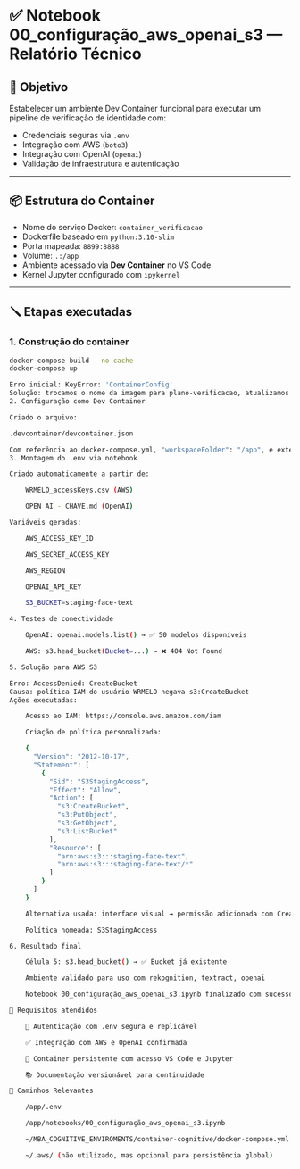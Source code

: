 # ✅ Notebook 00_configuração_aws_openai_s3 — Relatório Técnico

## 🎯 Objetivo
Estabelecer um ambiente Dev Container funcional para executar um pipeline de verificação de identidade com:
- Credenciais seguras via `.env`
- Integração com AWS (`boto3`)
- Integração com OpenAI (`openai`)
- Validação de infraestrutura e autenticação

---

## 📦 Estrutura do Container

- Nome do serviço Docker: `container_verificacao`
- Dockerfile baseado em `python:3.10-slim`
- Porta mapeada: `8899:8888`
- Volume: `.:/app`
- Ambiente acessado via **Dev Container** no VS Code
- Kernel Jupyter configurado com `ipykernel`

---

## 🪛 Etapas executadas

### 1. Construção do container

```bash
docker-compose build --no-cache
docker-compose up

Erro inicial: KeyError: 'ContainerConfig'
Solução: trocamos o nome da imagem para plano-verificacao, atualizamos o docker-compose.yml e limpamos imagens antigas.
2. Configuração como Dev Container

Criado o arquivo:

.devcontainer/devcontainer.json

Com referência ao docker-compose.yml, "workspaceFolder": "/app", e extensões Python + Jupyter.
3. Montagem do .env via notebook

Criado automaticamente a partir de:

    WRMELO_accessKeys.csv (AWS)

    OPEN AI - CHAVE.md (OpenAI)

Variáveis geradas:

    AWS_ACCESS_KEY_ID

    AWS_SECRET_ACCESS_KEY

    AWS_REGION

    OPENAI_API_KEY

    S3_BUCKET=staging-face-text

4. Testes de conectividade

    OpenAI: openai.models.list() → ✅ 50 modelos disponíveis

    AWS: s3.head_bucket(Bucket=...) → ❌ 404 Not Found

5. Solução para AWS S3

Erro: AccessDenied: CreateBucket
Causa: política IAM do usuário WRMELO negava s3:CreateBucket
Ações executadas:

    Acesso ao IAM: https://console.aws.amazon.com/iam

    Criação de política personalizada:

    {
      "Version": "2012-10-17",
      "Statement": [
        {
          "Sid": "S3StagingAccess",
          "Effect": "Allow",
          "Action": [
            "s3:CreateBucket",
            "s3:PutObject",
            "s3:GetObject",
            "s3:ListBucket"
          ],
          "Resource": [
            "arn:aws:s3:::staging-face-text",
            "arn:aws:s3:::staging-face-text/*"
          ]
        }
      ]
    }

    Alternativa usada: interface visual → permissão adicionada com CreateBucket, PutObject, GetObject, ListBucket

    Política nomeada: S3StagingAccess

6. Resultado final

    Célula 5: s3.head_bucket() → ✅ Bucket já existente

    Ambiente validado para uso com rekognition, textract, openai

    Notebook 00_configuração_aws_openai_s3.ipynb finalizado com sucesso

📌 Requisitos atendidos

    🔐 Autenticação com .env segura e replicável

    ✅ Integração com AWS e OpenAI confirmada

    🐳 Container persistente com acesso VS Code e Jupyter

    📚 Documentação versionável para continuidade

📁 Caminhos Relevantes

    /app/.env

    /app/notebooks/00_configuração_aws_openai_s3.ipynb

    ~/MBA_COGNITIVE_ENVIROMENTS/container-cognitive/docker-compose.yml

    ~/.aws/ (não utilizado, mas opcional para persistência global)